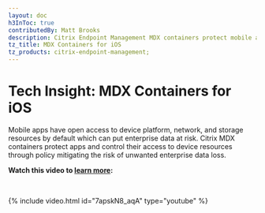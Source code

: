 ```yaml
---
layout: doc
h3InToc: true
contributedBy: Matt Brooks
description: Citrix Endpoint Management MDX containers protect mobile apps and control their access to device resources through policy mitigating the risk of unwanted enterprise data loss.
tz_title: MDX Containers for iOS
tz_products: citrix-endpoint-management;
---
```

# Tech Insight: MDX Containers for iOS

Mobile apps have open access to device platform, network, and storage resources by default which can put enterprise data at risk. Citrix MDX containers protect apps and control their access to device resources through policy mitigating the risk of unwanted enterprise data loss.

**Watch this video to [learn more](https://www.youtube.com/watch?v=7apskN8_aqA):**

&nbsp;

{% include video.html id="7apskN8_aqA" type="youtube" %}
